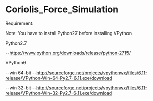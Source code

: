 # Coriolis_Force_Simulation

Requirement:

Note:  You have to install Python27 before installing VPython

Python2.7

--https://www.python.org/downloads/release/python-2715/

VPython6

--win 64-bit
--http://sourceforge.net/projects/vpythonwx/files/6.11-release/VPython-Win-64-Py2.7-6.11.exe/download

--win 32-bit
--http://sourceforge.net/projects/vpythonwx/files/6.11-release/VPython-Win-32-Py2.7-6.11.exe/download
